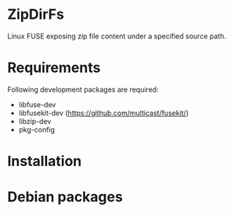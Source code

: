 # ZipDirFs

Linux FUSE exposing zip file content under a specified source path.

# Requirements

Following development packages are required:
* libfuse-dev
* libfusekit-dev (https://github.com/multicast/fusekit/)
* libzip-dev
* pkg-config

# Installation

# Debian packages

